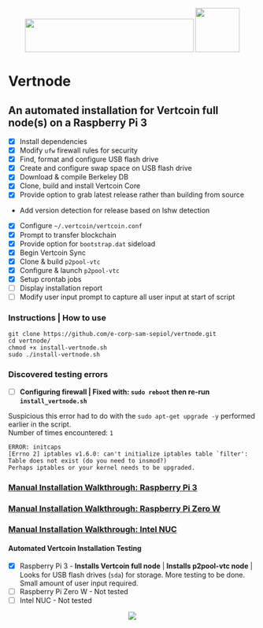 <p align="center">
  <img src="https://github.com/e-corp-sam-sepiol/Documentation/blob/master/images/vertcoin-branding.png" width="343" height="68" /> <img src="https://i.imgur.com/1RKi4wd.png" width="90">
</p>

# Vertnode 
## An automated installation for Vertcoin full node(s) on a Raspberry Pi 3
- [x] Install dependencies
- [x] Modify `ufw` firewall rules for security
- [x] Find, format and configure USB flash drive
- [x] Create and configure swap space on USB flash drive
- [x] Download & compile Berkeley DB
- [x] Clone, build and install Vertcoin Core
- [x] Provide option to grab latest release rather than building from source
* Add version detection for release based on lshw detection
- [x] Configure `~/.vertcoin/vertcoin.conf`
- [x] Prompt to transfer blockchain
- [x] Provide option for `bootstrap.dat` sideload
- [x] Begin Vertcoin Sync
- [x] Clone & build `p2pool-vtc`
- [x] Configure & launch `p2pool-vtc` 
- [x] Setup crontab jobs
- [ ] Display installation report
- [ ] Modify user input prompt to capture all user input at start of script

### Instructions | How to use
```
git clone https://github.com/e-corp-sam-sepiol/vertnode.git
cd vertnode/
chmod +x install-vertnode.sh
sudo ./install-vertnode.sh 
```
### Discovered testing errors
- [ ] **Configuring firewall | Fixed with: `sudo reboot` then re-run `install_vertnode.sh`**

Suspicious this error had to do with the `sudo apt-get upgrade -y` performed earlier in the script.  
Number of times encountered: `1`
```
ERROR: initcaps
[Errno 2] iptables v1.6.0: can't initialize iptables table `filter': Table does not exist (do you need to insmod?)
Perhaps iptables or your kernel needs to be upgraded.
```

### [Manual Installation Walkthrough: Raspberry Pi 3](https://github.com/vertcoin-project/VertDocs/blob/master/docs/FullNodes/raspberry-pi.md)
### [Manual Installation Walkthrough: Raspberry Pi Zero W](https://github.com/vertcoin-project/VertDocs/blob/master/docs/FullNodes/raspberry-pi-zero-w.md)
### [Manual Installation Walkthrough: Intel NUC](https://github.com/vertcoin-project/VertDocs/blob/master/docs/FullNodes/intel-nuc.md)
#### Automated Vertcoin Installation Testing
- [x] Raspberry Pi 3 - **Installs Vertcoin full node** | **Installs p2pool-vtc node** | Looks for USB flash drives (`sda`) for storage. More testing to be done. Small amount of user input required. 
- [ ] Raspberry Pi Zero W - Not tested
- [ ] Intel NUC - Not tested

<p align="center">
  <img src="https://i.imgur.com/zgx4uiu.jpg">
</p>
